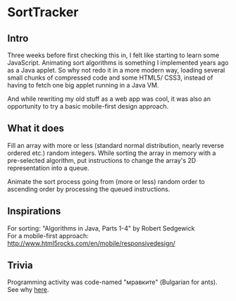 # SortTracker
## Intro
Three weeks before first checking this in, I felt like starting to learn
some JavaScript. Animating sort algorithms is something I implemented
years ago as a Java applet. So why not redo it in a more modern way,
loading several small chunks of compressed code and some HTML5/ CSS3,
instead of having to fetch one big applet running in a Java VM.
  
And while rewriting my old stuff as a web app was cool, it was also an
opportunity to try a basic mobile-first design approach.
## What it does
Fill an array with more or less (standard normal distribution, nearly reverse ordered etc.) random integers. While sorting the array in memory with a pre-selected algorithm, put instructions to change the array's 2D representation into a queue.
  
Animate the sort process going from (more or less) random order to ascending order by processing the queued instructions.
## Inspirations
For sorting: "Algorithms in Java, Parts 1-4" by Robert Sedgewick  
For a mobile-first approach: http://www.html5rocks.com/en/mobile/responsivedesign/
## Trivia
Programming activity was code-named "мравките" (Bulgarian for ants). See why <a href="http://webapp.topmid.com/st/">here</a>.
